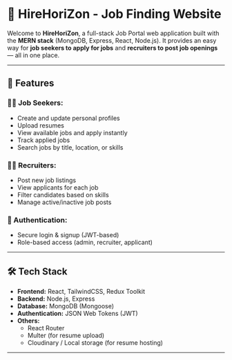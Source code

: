# 💼 HireHoriZon - Job Finding Website

Welcome to **HireHoriZon**, a full-stack Job Portal web application built with the **MERN stack** (MongoDB, Express, React, Node.js). It provides an easy way for **job seekers to apply for jobs** and **recruiters to post job openings** — all in one place.

---

## 🚀 Features

### 👨‍💻 Job Seekers:
- Create and update personal profiles
- Upload resumes
- View available jobs and apply instantly
- Track applied jobs
- Search jobs by title, location, or skills

### 🧑‍💼 Recruiters:
- Post new job listings
- View applicants for each job
- Filter candidates based on skills
- Manage active/inactive job posts

### 🔐 Authentication:
- Secure login & signup (JWT-based)
- Role-based access (admin, recruiter, applicant)

---

## 🛠 Tech Stack

- **Frontend:** React, TailwindCSS, Redux Toolkit
- **Backend:** Node.js, Express
- **Database:** MongoDB (Mongoose)
- **Authentication:** JSON Web Tokens (JWT)
- **Others:** 
  - React Router
  - Multer (for resume upload)
  - Cloudinary / Local storage (for resume hosting)

---

